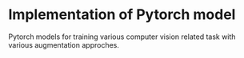 # Implementation of Pytorch model

Pytorch models for training various computer vision related task with various augmentation approches.
